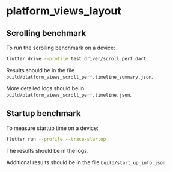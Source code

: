 # platform_views_layout

## Scrolling benchmark

To run the scrolling benchmark on a device:

```sh
flutter drive --profile test_driver/scroll_perf.dart
```

Results should be in the file
`build/platform_views_scroll_perf.timeline_summary.json`.

More detailed logs should be in
`build/platform_views_scroll_perf.timeline.json`.

## Startup benchmark

To measure startup time on a device:

```sh
flutter run --profile --trace-startup
```

The results should be in the logs.

Additional results should be in the file `build/start_up_info.json`.
